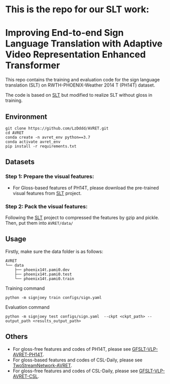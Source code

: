 # This is the repo for our SLT work:

# Improving End-to-end Sign Language Translation with Adaptive Video Representation Enhanced Transformer

This repo contains the training and evaluation code for the sign language translation (SLT) on RWTH-PHOENIX-Weather 2014 T (PH14T) dataset.

The code is based on [SLT](https://github.com/neccam/slt) but modified to realize SLT without gloss in training.

## Environment
```shell
git clone https://github.com/LzDddd/AVRET.git
cd AVRET
conda create -n avret_env python==3.7
conda activate avret_env
pip install -r requirements.txt
```

## Datasets
### Step 1: Prepare the visual features:
* For Gloss-based features of PH14T, please download the pre-trained visual features from [SLT](https://github.com/neccam/slt) project.

### Step 2: Pack the visual features:
Following the [SLT](https://github.com/neccam/slt) project to compressed the features by gzip and pickle. Then, put them into `AVRET/data/`

## Usage
Firstly, make sure the data folder is as follows:
```shell
AVRET
└── data
    ├── phoenix14t.pami0.dev
    ├── phoenix14t.pami0.test
    └── phoenix14t.pami0.train
```

Training command

`python -m signjoey train configs/sign.yaml`

Evaluation command

`python -m signjoey test configs/sign.yaml  --ckpt <ckpt_path> --output_path <results_output_path>`

## Others

* For gloss-free features and codes of PH14T, please see [GFSLT-VLP-AVRET-PH14T](https://github.com/LzDddd/GFSLT-VLP-AVRET-PH14T).
* For gloss-based features and codes of CSL-Daily, please see [TwoStreamNetwork-AVRET](https://github.com/LzDddd/TwoStreamNetwork-AVRET).
* For gloss-free features and codes of CSL-Daily, please see [GFSLT-VLP-AVRET-CSL](https://github.com/LzDddd/GFSLT-VLP-AVRET-CSL).

